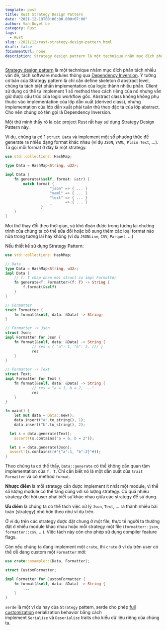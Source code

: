 ```yaml
---
template: post
title: Rust Strategy Design Pattern 
date: "2021-12-19T00:00:00.000+07:00"
author: Van-Duyet Le
category: Rust
tags:
  - Rust
slug: /2021/12/rust-strategy-design-pattern.html
draft: false
fbCommentUrl: none
description: Strategy design pattern là một technique nhằm mục đích phân tách nhiều vấn đề, tách software modules thông qua Dependency Inversion.
---
```


[Strategy design pattern](https://en.wikipedia.org/wiki/Strategy_pattern) là một technique nhằm mục đích phân tách nhiều vấn đề, 
tách software modules thông qua [Dependency Inversion](https://en.wikipedia.org/wiki/Dependency_inversion_principle). 
Ý tưởng cơ bản của Strategy pattern là chỉ cần define skeleton ở abstract level, chúng ta tách biệt phần implementation 
của logic thành nhiều phần. Client sử dụng có thể tự implement 1 số method theo cách riêng của nó nhưng vẫn giữ được 
cấu trúc của logic workflow gốc. Abstract class không không phụ thuộc vào implementation của lớp dẫn xuất (derived class), 
nhưng implementation của lớp dẫn xuất phải tuân thủ theo đặc tả của lớp abstract. Cho nên chúng có tên gọi là Dependency Inversion.

Một thứ mình thấy rõ là các project Rust rất hay sử dụng Strategy Design Pattern này.

Ví dụ, chúng ta có 1 `struct Data` và implement một số phương thức để generate ra 
nhiều dạng format khác nhau (ví dụ `JSON`, `YAML`, `Plain Text`, ...). 
Ta gọi mỗi format ở đây là một strategy.

```rust
use std::collections::HashMap;

type Data = HashMap<String, u32>;

impl Data {
    fn generate(&self, format: &str) {
        match format {
					"json" => { ... }
					"yaml" => { ... }
					"text" => { ... }
					_      => { ... }
				}
    }
}
```

Mọi thứ thay đổi theo thời gian, và khó đoán được trong tương lai chương trình 
của chúng ta có thể sửa đổi hoặc bổ sung thêm các loại format nào nữa 
trong tương lai hay không (ví dụ `JSONLine`, `CSV`, `Parquet`, ...)

Nếu thiết kế sử dụng Strategy Pattern:

```rust
use std::collections::HashMap;

// Data
type Data = HashMap<String, u32>;
impl Data {
	// f: T chap nhan moi struct co impl Formatter
	fn generate<T: Formatter>(f: T) -> String {
		f.format(&self)
	}
}

// Formatter
trait Formatter {
    fn format(&self, data: &Data) -> String;
}

// Formatter -> Json
struct Json;
impl Formatter for Json {
	fn format(&self, data: &Data) -> String {
			// res = { "a": 1, "b": 2. /// }
			res
	}
}

// Formatter -> Text
struct Text;
impl Formatter for Text {
	fn format(&self, data: &Data) -> String {
			// res = "a = 1, b = 2, ..."
			res
	}
}

fn main() {
	let mut data = Data::new();
	data.insert("a".to_string(), 1);
	data.insert("b".to_string(), 2);

  let s = data.generate(Text);
	assert!(s.contains("a = b, b = 2"));

  let s = data.generate(Json);
  assert!(s.contains(r#"{"a":1, "b":2}"#));
}
```

Theo chúng ta có thể thấy, `Data::generate` có thể không cần quan tâm implementation
của `f: T`. Chỉ cần biết nó là một dẫn xuất của `trait Formatter` và có method `format`. 

**Nhược điểm** là mỗi strategy cần được implement ít nhất một module, 
vì thế số lượng module có thể tăng cùng với số lượng strategy. 
Có quá nhiều strategy đòi hỏi user phải biết sự khác nhau giữa các strategy để sử dụng. 

**Ưu điểm** là chúng ta có thể tách việc xử lý `Json`, `Text`, ... ra thành nhiều bài toán (strategy) nhỏ hơn theo như ví dụ trên.  

Ở ví dụ trên các strategy được đặt chung ở một file, 
thực tế người ta thưởng đặt ở nhiều module khác nhau hoặc mỗi strategy một file 
(`formatter::json`, `formatter::csv`, ...). Việc tách này còn cho phép sử dụng compiler feature flags. 

Còn nếu chúng ta đang implement một `crate`, thì `crate` ở ví dụ trên user có thể dễ dàng custom một `Formatter` mới: 

```rust
use crate::example::{Data, Formatter};

struct CustomFormatter;

impl Formatter for CustomFormatter {
	fn format(&self, data: &Data) -> String {
		...
	}
}
```

`serde` là một ví dụ hay của `Strategy` pattern, serde cho phép 
[full customization](https://serde.rs/custom-serialization.html) serialization 
behavior bằng cách implement `Serialize` và `Deserialize` traits cho kiểu dữ liệu riêng của chúng ta.
